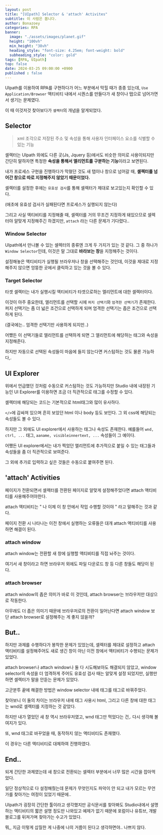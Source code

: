 ```yaml
---
layout: post
title: "[UIpath] Selector & 'attach' Activites"
subtitle: 이 사람은 봅니다.
author: Bonazoey
categories: RPA
banner:
  image: "./assets/images/planet.gif"
  height: "100vh"
  min_height: "38vh"
  heading_style: "font-size: 4.25em; font-weight: bold"
  subheading_style: "color: gold"
tags: [RPA, UIpath]
top: false
date: 2024-03-25 09:00:00 +0900
published : false
---
```


UIpath를 이용하여 RPA를 구현하다가 어느 부분에서 막힐 때가 종종 있는데, `Use Application/Browser` 액티비티 내에서 시퀀스를 만들다가 새 창이나 탭으로 넘어가면서 생기는 문제였다.

이 때 이것저것 찾아보다가 `셀렉터`의 개념을 알게되었다.

## Selector
 
> xml 조각으로 저장된 주소 및 속성을 통해 사용자 인터페이스 요소를 식별할 수 있는 기능

셀렉터는 UIpath 외에도 다른 곳(Js, Jquery 등)에서도 비슷한 의미로 사용이되지만 간단히 말하자면 특정한 **속성을 통해서 엘리먼트를 구분하는 기능**이라고 보면된다.

내가 프로세스 구현을 진행하다가 막혔던 것도 새 탭이나 창으로 넘어갈 때, **셀렉터를 넘어간 창으로 따로 지정해주지 않았기 때문이었다.**

셀렉터를 설정한 후에는 `유효성 검사`를 통해 셀렉터가 제대로 보고있는지 확인할 수 있다.

(애초에 유효성 검사가 실패된다면 프로세스가 실행되지 않는다)

그리고 사실 액티비티를 지정해줄 때, 셀렉터를 거의 무조건 지정하게 돼있으므로 셀렉터야 알맞게 지정해주긴 하겠지만, `attach` 라는 다른 문제가 기다렸다..

### Window Selector

UIpath에서 만나볼 수 있는 셀렉터의 종류엔 크게 두 가지가 있는 것 같다. 그 중 하나가 `Window Selector`인데, 이것은 말 그대로 **바라보는 창**을 지정해주는 것이다. 

설정해놓은 액티비티가 실행될 브라우저나 창을 선택해주는 것인데, 이것을 제대로 지정해주지 않으면 엉뚱한 곳에서 클릭하고 있는 것을 볼 수 있다.

### Target Selector

타겟 셀렉터는 내가 실행시킬 액티비티가 타겟으로하는 엘리먼트에 대한 셀렉터이다.

이것이 아주 중요한데, 엘리먼트를 선택할 시에 `퍼지 선택기`와 `엄격한 선택기`가 존재한다. 퍼지 선택기는 좀 더 넓은 조건으로 선택하게 되며 엄격한 선택기는 좁은 조건으로 선택하게 된다.

(결국에는.. 엄격한 선택기만 사용하게 되지만..)

어쨌든 이 선택기들로 엘리먼트를 선택하게 되면 그 엘리먼트에 해당하는 태그와 속성을 지정해준다.

하지만 자동으로 선택된 속성들이 마음에 들지 않는다면 커스텀하는 것도 물론 가능하다,.

## UI Explorer

위에서 언급했던 것처럼 수동으로 커스텀하는 것도 가능하지만 Studio 내에 내장된 기능인 UI Explorer를 이용하면 조금 더 직관적으로 태그를 수정할 수 있다.

셀렉터에 해당되는 코드는 기본적으로 html태그와 많이 유사하다.

`</>`에 감싸져 있으며 흔히 보았던 html 이나 body 등도 보인다. 그 외 css에 해당되는 속성들도 볼 수 있다.

하지만 그 외에도 UI explorer에서 사용하는 태그나 속성도 존재한다. 예를들어 `wnd, ctrl, ...` 태그, `aaname, visibleinnertext, ...` 속성들이 그 예이다.

어쨌든 UI explorer에서는 내가 찍었던 엘리먼트에 추가적으로 붙일 수 있는 태그들과 속성들을 좀 더 직관적으로 보여준다.

그 외에 추가로 입력하고 싶은 것들은 수동으로 붙여주면 된다.

## 'attach' Activities

페이지가 전환되면서 셀렉터를 전환된 페이지로 알맞게 설정해주었다면 attach 액티비티를 사용해주어야한다.

attach 액티비티는 " 나 이제 이 창 안에서 작업 수행할 것이야 " 라고 말해주는 것과 같다.

페이지 전환 시 나타나는 이전 창에서 실행하는 오류들은 대개 attach 액티비티를 사용하면 해결이 된다.

### attach window

attach window는 전환할 새 창에 실행할 액티비티를 직접 놔주는 것이다.

여기서 새 창이라고 하면 브라우저 외에도 파일 다운로드 창 등 다른 창들도 해당이 된다.

### attach browser

attach window의 좁은 의미가 바로 이 것인데, attach browser는 브라우저만 대상으로 작동한다.

아무래도 더 좁은 의미기 때문에 브라우저로의 전환이 일어난다면 attach window 보단 attach browser로 설정해주는 게 좋지 않을까?

## But..

하지만 과제를 수행하다가 봉착한 문제가 있었는데, 셀렉터를 제대로 설정하고 attach 액티비티를 설정해주어도 새로 생긴 창이 아닌 이전 창에서 액티비티가 수행되는 문제가 있었다.

attach browser나 attach window나 둘 다 시도해보아도 해결되지 않았고, window selector의 속성을 더 엄격하게 주어도 유효성 검사 때는 알맞게 설정 되었지만, 실행만하면 셀렉터가 말을 안듣는 문제가 있었다.

고군분투 끝에 해결한 방법은 window selector 내에 <html> 태그를 <wnd> 태그로 바꿔주었다.

찾아보니 이 둘의 차이는 브라우저 내에 태그 사용시 html, 그리고 다른 창에 대한 태그는 wnd로 셀렉터를 지정하는 것 같았다.

하지만 내가 열었던 새 창 역시 브라우저였고, wnd 태그만 먹었다는 건,. 다시 생각해 볼 여지가 있다.

또, wnd 태그로 바꾸었을 때, 동작하지 않는 액티비티도 존재했다.

이 경우는 다른 액티비티로 대체하여 진행하였다.

## End..

되게 간단한 과제였는데 새 창으로 전환되는 셀렉터 부분에서 너무 많은 시간을 잡아먹었다.

일단 정상적으로 다 설정해줬는데 문제가 무엇인지도 파악이 안 되고 내가 모르는 무언가를 찾아가는 여정이 있었기 때문에..

UIpath가 굉장히 간단한 툴이라고 생각했지만 공식문서를 찾아봐도 Studio내에서 설명하는 액티비티의 짧은 설명 정도만 나와있고 예제가 없기 때문에 포럼이나 유튜브, 개발 블로그를 뒤져가며 찾아가는 수고가 있었다.

뭐,, 지금 이렇게 삽질한 게 나중에 나의 거름이 된다고 생각하면야.. 나쁘지 않다.
